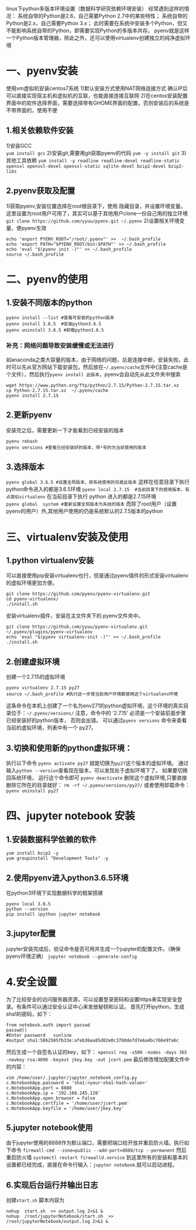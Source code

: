 linux下python多版本环境设置（数据科学研究依赖环境安装）
经常遇到这样的情况：
系统自带的Python是2.6，自己需要Python 2.7中的某些特性；
系统自带的Python是2.x，自己需要Python 3.x；
此时需要在系统中安装多个Python，但又不能影响系统自带的Python，即需要实现Python的多版本共存。
pyenv就是这样一个Python版本管理器，除此之外，还可以使用virtualenv创建独立的纯净虚拟环境
# 一、pyenv安装
使用vm虚拟机安装centos7系统
  1)默认安装方式使用NAT网络连接方式  确认IP后可以直接实现宿主机和虚拟机的互联，也能直接连接互联网
  2)在centos安装配置界面中的软件选择界面，需要选择带有GHOME界面的配置，否则安装后的系统是不带界面的，使用不便
## 1.相关依赖软件安装
  1)安装GCC  
`yum install gcc`
  2)安装git,需要用git获取pyenv的代码
`yum -y install git`
  3)其他工具依赖
`yum install -y readline readline-devel readline-static openssl openssl-devel openssl-static sqlite-devel bzip2-devel bzip2-libs`
## 2.pyenv获取及配置
  1)获取pyenv,安装位置选择在root根目录下，使用.隐藏目录，并设置环境变量。这里设置为root用户可用了，其实可以基于其他用户clone一份自己用的独立环境
`git clone https://github.com/yyuu/pyenv.git ~/.pyenv`
  2)设置相关环境变量，使pyenv生效
```
echo 'export PYENV_ROOT="/root/.pyenv"' >>  ~/.bash_profile
echo 'export PATH="$PYENV_ROOT/bin:$PATH"' >> ~/.bash_profile
echo 'eval "$(pyenv init -)"' >> ~/.bash_profile
source ~/.bash_profile
```
# 二、pyenv的使用
## 1.安装不同版本的python
```
pyenv install --list #查看可安装的python版本
pyenv install 3.6.5  #安装python3.6.5
pyenv uninstall 3.6.5 #卸载python3.6.5
```
### 补充：网络问题导致安装缓慢或无法进行
如anaconda之类大容量的版本，由于网络的问题，总是连接中断，安装失败。此时可以先从官方网站下载安装包，然后放在`~/.pyenv/cache`文件中(注意cache是个文件），然后执行`pyenv install 此版本`，pyenv会自动先从此文件夹中搜索
```
wget https://www.python.org/ftp/python/2.7.15/Python-2.7.15.tar.xz
cp Python-2.7.15.tar.xz  ~/.pyenv/cache
pyenv install 2.7.15
```    
## 2.更新pyenv
安装完之后，需要更新一下才能看到已经安装的版本
```
pyenv rehash
pyenv versions #查看已经安装好的版本，带*号的为当前使用的版本
```
## 3.选择版本
`pyenv global 3.6.5 #设置全局版本，即系统使用的将是此版本`
这样在任意目录下执行python命令进入的都是3.6.5环境 
`pyenv local 2.7.15  #当前目录下的使用版本，有点类似virtualenv`
在当前目录下执行 python 进入的都是2.7.15环境  
`pyenv global  system #重新设置全局版本为系统的版本`
而除了root用户（设置pyenv的用户）外,其他用户使用的仍是系统默认的2.7.5版本的python
# 三、virtualenv安装及使用
## 1.python virtualenv安装
可以直接使用pip安装virtualenv也行，但是通过pyenv插件的形式安装virtualenv的虚拟环境更加方便。
```
git clone https://github.com/pyenv/pyenv-virtualenv.git
cd pyenv-virtualenv/
./install.sh
```
安装virtualenv插件，安装在主文件夹下的.pyenv文件夹中。
```
git clone https://github.com/yyuu/pyenv-virtualenv.git ~/.pyenv/plugins/pyenv-virtualenv
echo 'eval "$(pyenv virtualenv-init -)"' >> ~/.bash_profile
./install.sh
``` 
## 2.创建虚拟环境
创建一个2.7.15的虚拟环境
```
pyenv virtualenv 2.7.15 py27
source ~/.bash_profile #执行这一步使当前用户环境都使用这个virtualenv环境
```
这条命令在本机上创建了一个名为env271的python虚拟环境，这个环境的真实目录位于：`~/.pyenv/versions/`
注意，命令中的 ‘2.7.15’ 必须是一个安装前面步骤已经安装好的python版本， 否则会出错。
可以通过`pyenv versions` 命令来查看当前的虚拟环境，列表中有一个 py27。

## 3.切换和使用新的python虚拟环境：
执行以下命令
`pyenv activate py27`
就能切换为`py27`这个版本的虚拟环境。
通过输入`python --version`查看现在版本，可以发现处于虚拟环境下了。
如果要切换回系统环境， 运行这个命令即可
`pyenv deactivate`
删除这个虚拟环境,只要直接删除它所在的目录就好：
`rm -rf ~/.pyenv/versions/py27/`
或者使用卸载命令：
`pyenv uninstall py27`

# 四、jupyter notebook 安装
## 1.安装数据科学依赖的软件
```
yum install bzip2 -y
yum groupinstall "Development Tools" -y
```
## 2.使用pyenv进入python3.6.5环境
在python3环境下实现数据科学的框架搭建
```
pyenv local 3.6.5
python --version
pip install ipython jupyter notebook
```
## 3.jupyter配置
jupyter安装完成后，验证命令是否可用并生成一个jupyter的配置文件。（确保pyenv环境正确）
`jupyter notebook --generate-config`
# 4.安全设置
为了比较安全的访问服务器资源，可以设置登录密码和设置https来实现安全登录。有条件可以通过安全认证中心来发放秘钥和认证。
首先打开ipython，生成sha1的密码，如下：
```
from notebook.auth import passwd
passwd()
#Enter password   sunline
#output sha1:5862585fb33e:afeb36aa85d02e0c37b0de7d7e6a4bc766e9fa6c
```
然后生成一个自签名认证的key，如下：
`openssl req -x509 -nodes -days 365 -newkey rsa:4096 -keyout jkey.key -out jcert.pem`
最后修改增加配置文件中的内容：
```
vim /home/user/.jupyter/jupyter_notebook_config.py
c.NotebookApp.password = 'sha1:<your-sha1-hash-value>'
c.NotebookApp.port = 8888
c.NotebookApp.ip = '192.168.245.128'
c.NotebookApp.open_browser = False
c.NotebookApp.certfile = '/home/user/jcert.pem'
c.NotebookApp.keyfile = '/home/user/jkey.key'
 ```
## 5.jupyter notebook使用
由于jupyter使用的8888作为默认端口，需要把端口给开放并重启防火墙。执行如下命令
`firewall-cmd --zone=public --add-port=8888/tcp --permanent`
然后重启防火墙
`systemctl restart firewalld.service`
到这里所有的安装和基本的设置都已经完成，直接在命令行输入：`jupyter notebook`.就可以启动进程。

## 6.实现后台运行并输出日志
创建`start.sh` 脚本内容为 
```
nohup  start.sh  >> output.log 2>&1 &
nohup  /root/jupyterNotebook/start.sh  >> /root/jupyterNotebook/output.log 2>&1 &
```
